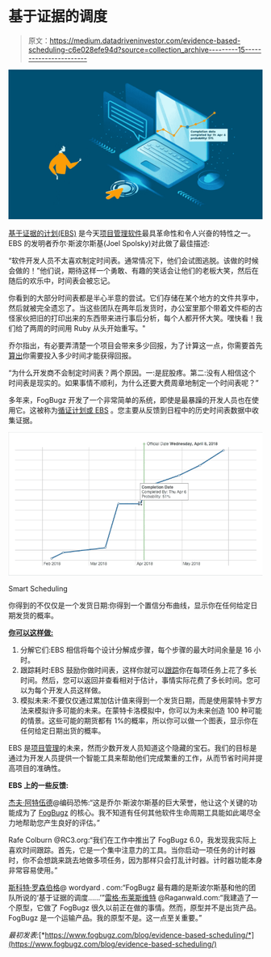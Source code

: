 # 基于证据的调度

> 原文：<https://medium.datadriveninvestor.com/evidence-based-scheduling-c6e028efe94d?source=collection_archive---------15----------------------->

![](img/eb27218bf09ba64c845afc3d8afbf825.png)

[基于证据的计划(EBS)](https://en.wikipedia.org/wiki/Evidence-based_scheduling) 是今天[项目管理软件](https://www.fogbugz.com/try-fogbugz.html)最具革命性和令人兴奋的特性之一。EBS 的发明者乔尔·斯波尔斯基(Joel Spolsky)对此做了最佳描述:

“软件开发人员不太喜欢制定时间表。通常情况下，他们会试图逃脱。该做的时候会做的！”他们说，期待这样一个勇敢、有趣的笑话会让他们的老板大笑，然后在随后的欢乐中，时间表会被忘记。

你看到的大部分时间表都是半心半意的尝试。它们存储在某个地方的文件共享中，然后就被完全遗忘了。当这些团队在两年后发货时，办公室里那个带着文件柜的古怪家伙把旧的打印出来的东西带来进行事后分析，每个人都开怀大笑。嘿快看！我们给了两周的时间用 Ruby 从头开始重写。"

乔尔指出，有必要弄清楚一个项目会带来多少回报，为了计算这一点，你需要首先[算出](https://www.fogbugz.com/try-fogbugz.html)你需要投入多少时间才能获得回报。

“为什么开发商不会制定时间表？两个原因。一:是屁股疼。第二:没有人相信这个时间表是现实的。如果事情不顺利，为什么还要大费周章地制定一个时间表呢？”

多年来，FogBugz 开发了一个非常简单的系统，即使是最暴躁的开发人员也在使用它。这被称为[循证计划或 EBS](https://help.manuscript.com/7676/evidence-based-scheduling-ebs) 。您主要从反馈到日程中的历史时间表数据中收集证据。

![](img/4ae6a78d83cd00b138e1758c884a3daf.png)

Smart Scheduling

你得到的不仅仅是一个发货日期:你得到一个置信分布曲线，显示你在任何给定日期发货的概率。

[**你可以这样做:**](https://www.fogbugz.com/project-management-software.html)

1.  分解它们:EBS 相信将每个设计分解成步骤，每个步骤的最大时间余量是 16 小时。
2.  跟踪耗时:EBS 鼓励你做时间表，这样你就可以[跟踪](https://www.fogbugz.com/try-fogbugz.html)你在每项任务上花了多长时间。然后，您可以返回并查看相对于估计，事情实际花费了多长时间。您可以为每个开发人员这样做。
3.  模拟未来:不要仅仅通过累加估计值来得到一个发货日期，而是使用蒙特卡罗方法来模拟许多可能的未来。在蒙特卡洛模拟中，你可以为未来创造 100 种可能的情景。这些可能的期货都有 1%的概率，所以你可以做一个图表，显示你在任何给定日期出货的概率。

EBS 是[项目管理](https://www.fogbugz.com/try-fogbugz.html)的未来，然而少数开发人员知道这个隐藏的宝石。我们的目标是通过为开发人员提供一个智能工具来帮助他们完成繁重的工作，从而节省时间并提高项目的准确性。

**EBS 上的一些反馈:**

[杰夫·阿特伍德](http://www.codinghorror.com/blog/archives/000981.html)@编码恐怖:“这是乔尔·斯波尔斯基的巨大荣誉，他让这个关键的功能成为了 [FogBugz](https://www.fogbugz.com/index.html) 的核心。我不知道有任何其他软件生命周期工具能如此竭尽全力地帮助您产生良好的评估。”

Rafe Colburn @RC3.org:“我们在工作中推出了 FogBugz 6.0，我发现我实际上喜欢时间跟踪。首先，它是一个集中注意力的工具。当你启动一项任务的计时器时，你不会想跳来跳去地做多项任务，因为那样只会打乱计时器。计时器功能本身非常容易使用。”

[斯科特·罗森伯格](http://www.wordyard.com/2007/10/11/evidence-based-scheduling/)@ wordyard . com:“FogBugz 最有趣的是斯波尔斯基和他的团队所说的‘基于证据的调度……’”[雷格·布莱斯维特](http://weblog.raganwald.com/2007/10/shipping-news.html) @Raganwald.com:“我建造了一个原型，它做了 FogBugz 很久以前正在做的事情。然而，原型并不是出货产品。FogBugz 是一个运输产品。我的原型不是。这一点至关重要。”

*最初发表:*[*https://www.fogbugz.com/blog/evidence-based-scheduling/*](https://www.fogbugz.com/blog/evidence-based-scheduling/)
